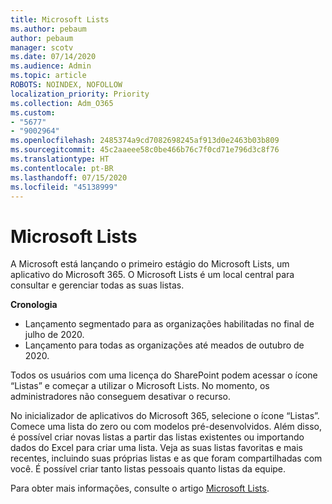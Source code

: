 ```yaml
---
title: Microsoft Lists
ms.author: pebaum
author: pebaum
manager: scotv
ms.date: 07/14/2020
ms.audience: Admin
ms.topic: article
ROBOTS: NOINDEX, NOFOLLOW
localization_priority: Priority
ms.collection: Adm_O365
ms.custom:
- "5677"
- "9002964"
ms.openlocfilehash: 2485374a9cd7082698245af913d0e2463b03b809
ms.sourcegitcommit: 45c2aaeee58c0be466b76c7f0cd71e796d3c8f76
ms.translationtype: HT
ms.contentlocale: pt-BR
ms.lasthandoff: 07/15/2020
ms.locfileid: "45138999"
---
```

# <a name="microsoft-lists"></a>Microsoft Lists

A Microsoft está lançando o primeiro estágio do Microsoft Lists, um aplicativo do Microsoft 365. O Microsoft Lists é um local central para consultar e gerenciar todas as suas listas.  
  
**Cronologia**  

- Lançamento segmentado para as organizações habilitadas no final de julho de 2020.
- Lançamento para todas as organizações até meados de outubro de 2020.

Todos os usuários com uma licença do SharePoint podem acessar o ícone “Listas” e começar a utilizar o Microsoft Lists. No momento, os administradores não conseguem desativar o recurso.
 
No inicializador de aplicativos do Microsoft 365, selecione o ícone “Listas”. Comece uma lista do zero ou com modelos pré-desenvolvidos. Além disso, é possível criar novas listas a partir das listas existentes ou importando dados do Excel para criar uma lista. Veja as suas listas favoritas e mais recentes, incluindo suas próprias listas e as que foram compartilhadas com você. É possível criar tanto listas pessoais quanto listas da equipe.  

Para obter mais informações, consulte o artigo [Microsoft Lists](https://aka.ms/microsoftlists).